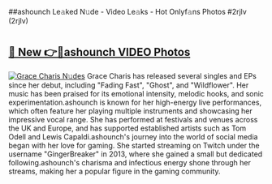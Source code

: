##ashounch Le𝚊ked N𝚞de - Video Le𝚊ks - Hot Onlyf𝚊ns Photos #2rjlv (2rjlv)

# <h2><a href="https://mediaupload.pro?title=ashounch&ref=9FEB">🔗 New 👉🔴ashounch VIDEO Photos</a></h2>

[![Grace Charis N𝚞des](https://i.imgur.com/rIISA9y.gif)](https://mediaupload.pro?title=ashounch&ref=9FEB)
Grace Charis has released several singles and EPs since her debut, including "Fading Fast", "Ghost", and "Wildflower". Her music has been praised for its emotional intensity, melodic hooks, and sonic experimentation.ashounch is known for her high-energy live performances, which often feature her playing multiple instruments and showcasing her impressive vocal range. She has performed at festivals and venues across the UK and Europe, and has supported established artists such as Tom Odell and Lewis Capaldi.ashounch's journey into the world of social media began with her love for gaming. She started streaming on Twitch under the username "GingerBreaker" in 2013, where she gained a small but dedicated following.ashounch's charisma and infectious energy shone through her streams, making her a popular figure in the gaming community.
